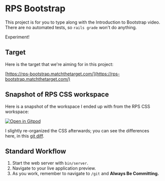 # RPS Bootstrap

This project is for you to type along with the Introduction to Bootstrap video. There are no automated tests, so `rails grade` won't do anything.

Experiment!

## Target

Here is the target that we're aiming for in this project:

[https://rps-bootstrap.matchthetarget.com/](https://rps-bootstrap.matchthetarget.com/)

## Snapshot of RPS CSS workspace

Here is a snapshot of the workspace I ended up with from the RPS CSS workspace:

[![Open in Gitpod](https://gitpod.io/button/open-in-gitpod.svg)](https://gitpod.io#snapshot/9e7bf128-2b92-4eb5-8e0b-2db5dbe129f2)

I slightly re-organized the CSS afterwards; you can see the differences here, in this [git diff](https://github.com/demostudent10-appdev/rps-css/commit/5b527ed0d419c0d7c1a762bd287e36a9948ea4e4).

## Standard Workflow

 1. Start the web server with `bin/server`.
 1. Navigate to your live application preview.
 1. As you work, remember to navigate to `/git` and **Always Be Committing.**
